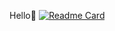 Hello💪
[![Readme Card](https://github-readme-stats.vercel.app/api/pin/?username=ququ0755&repo=github-readme-stats)](https://github.com/anuraghazra/github-readme-stats)
